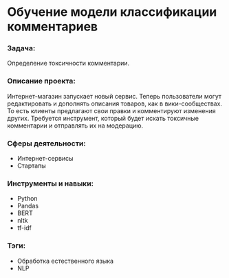 # Обучение модели классификации комментариев
### Задача:
Определение токсичности комментарии.
### Описание проекта:
Интернет-магазин запускает новый сервис. Теперь пользователи могут редактировать и дополнять описания товаров, как в вики-сообществах. То есть клиенты предлагают свои правки и комментируют изменения других. Требуется инструмент, который будет искать токсичные комментарии и отправлять их на модерацию.
### Сферы деятельности:
* Интернет-сервисы
* Стартапы
### Инструменты и навыки: 
* Python
* Pandas
* BERT
* nltk
* tf-idf
### Тэги:
* Обработка естественного языка
* NLP
  
